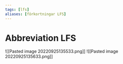 ```yaml
---
tags: [lfs]
aliases: [förkortningar LFS]
---
```

#   Abbreviation LFS
![[Pasted image 20220925135533.png]]
![[Pasted image 20220925135633.png]]